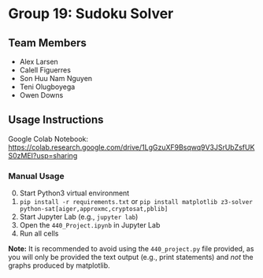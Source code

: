 # Group 19: Sudoku Solver
## Team Members
- Alex Larsen
- Calell Figuerres
- Son Huu Nam Nguyen
- Teni Olugboyega
- Owen Downs

## Usage Instructions
Google Colab Notebook: https://colab.research.google.com/drive/1LgGzuXF9Bsqwq9V3JSrUbZsfUKS0zMEI?usp=sharing

### Manual Usage
0. Start Python3 virtual environment
1. `pip install -r requirements.txt` or `pip install matplotlib z3-solver python-sat[aiger,approxmc,cryptosat,pblib]`
2. Start Jupyter Lab (e.g., `jupyter lab`)
3. Open the `440_Project.ipynb` in Jupyter Lab
4. Run all cells 

**Note:** It is recommended to avoid using the `440_project.py` file provided, as you will only be provided the text output (e.g., print statements) and *not* the graphs produced by matplotlib.
